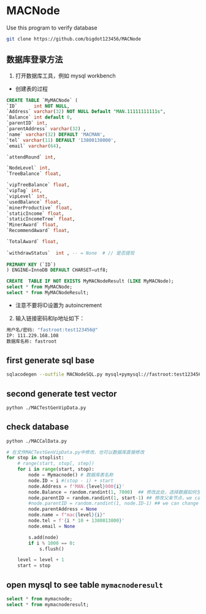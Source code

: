 # MACNode
Use this program to verify database
```bash
git clone https://github.com/bigdot123456/MACNode
```
## 数据库登录方法
1. 打开数据库工具，例如 mysql workbench
* 创建表的过程
```sql
CREATE TABLE `MyMACNode` (
`ID`      int NOT NULL,
`Address` varchar(32) NOT NULL Default "MAN.11111111111s",
`Balance` int default 0,
`parentID` int,
`parentAddress` varchar(32) ,
`name` varchar(32) DEFAULT 'MACMAN',
`tel` varchar(11) DEFAULT '13800138000',
`email` varchar(64),

`attendRound` int,

`NodeLevel` int,
`TreeBalance` float,

`vipTreeBalance` float,
`vipTag` int,
`vipLevel` int,
`usedBalance` float,
`minerProductive` float,
`staticIncome` float,
`staticIncomeTree` float,
`MinerAward` float,
`RecommendAward` float,

`TotalAward` float,
                                                  
`withdrawStatus`  int , -- = None  # // 是否提现      
    
PRIMARY KEY (`ID`) 
) ENGINE=InnoDB DEFAULT CHARSET=utf8;

CREATE  TABLE IF NOT EXISTS MyMACNodeResult (LIKE MyMACNode);
select * from MyMACNode;
select * from MyMACNodeResult;

```
* 注意不要将ID设置为 autoincrement
2. 输入链接密码和Ip地址如下：
```bash
用户名/密码: "fastroot:test123456@"
IP: 111.229.168.108
数据库名称: fastroot
```
## first generate sql base
```bash
sqlacodegen --outfile MACNodeSQL.py mysql+pymysql://fastroot:test123456@111.229.168.108/fastroot?charset=utf8
```

## second generate test vector
```bash
python ./MACTestGenVipData.py
```

## check database
```bash
python ./MACCalData.py

```
```python
# 在文件MACTestGenVipData.py中修改，也可以数据库直接修改
for stop in stoplist: 
    # range(start, stop[, step])
    for i in range(start, stop):
        node = Mymacnode() # 数据库表名称
        node.ID = i #(stop - i) + start
        node.Address = f'MAN.{level}000{i}'
        node.Balance = random.randint(1, 7000)  ## 修改此处，选择数据如何生成
        node.parentID = random.randint(1, start-1) ## 修改父亲节点，we can change it to i for more strictly test case!
        #node.parentID = random.randint(1, node.ID-1) ## we can change it to i for more strictly test case!
        node.parentAddress = None
        node.name = f"mac{level}{i}"
        node.tel = f'{i * 10 + 1380013800}'
        node.email = None

        s.add(node)
        if i % 1000 == 0:
            s.flush()

    level = level + 1
    start = stop

```

## open mysql to see table `mymacnoderesult`
```sql
select * from mymacnode;
select * from mymacnoderesult;
```